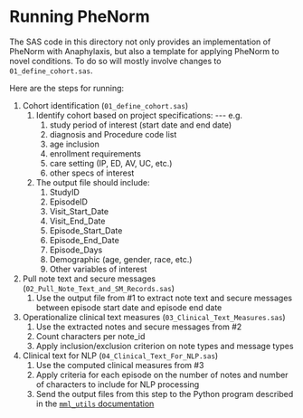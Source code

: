 
# Running PheNorm

The SAS code in this directory not only provides an implementation of PheNorm with Anaphylaxis, but also a template for applying PheNorm to novel conditions. To do so will mostly involve changes to `01_define_cohort.sas`.

Here are the steps for running:

1.	Cohort identification (`01_define_cohort.sas`)
    1.	Identify cohort based on project specifications: --- e.g.
        1.	study period of interest (start date and end date)
        2.	diagnosis and Procedure code list
        3.	age inclusion
        4.	enrollment requirements
        5.	care setting (IP, ED, AV, UC, etc.)
        6.	other specs of interest
    2.	The output file should include:
        1.	StudyID
        2.	EpisodeID
        3.	Visit_Start_Date
        4.	Visit_End_Date
        5.	Episode_Start_Date
        6.	Episode_End_Date
        7.	Episode_Days
        8.	Demographic (age, gender, race, etc.)
        9.	Other variables of interest
2.	Pull note text and secure messages (`02_Pull_Note_Text_and_SM_Records.sas`)
    1.	Use the output file from #1 to extract note text and secure messages
between episode start date and episode end date
3.	Operationalize clinical text measures (`03_Clinical_Text_Measures.sas`)
    1.	Use the extracted notes and secure messages from #2
    2.	Count characters per note_id 
    3.	Apply inclusion/exclusion criterion on note types and message types
4.	Clinical text for NLP (`04_Clinical_Text_For_NLP.sas`)
    1.	Use the computed clinical measures from #3
    2.	Apply criteria for each episode on the number of notes and number of characters 
to include for NLP processing
    3. Send the output files from this step to the Python program described in the [`mml_utils` documentation](https://github.com/kpwhri/mml_utils/tree/master/examples/phenorm)
